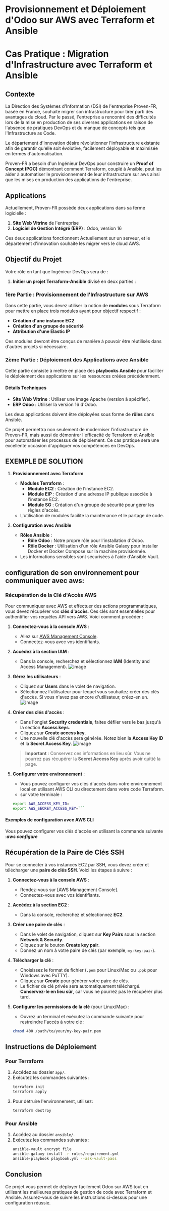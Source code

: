 # Provisionnement et Déploiement d'Odoo sur AWS avec Terraform et Ansible

# Cas Pratique : Migration d'Infrastructure avec Terraform et Ansible

## Contexte

La Direction des Systèmes d'Information (DSI) de l'entreprise Proven-FR, basée en France, souhaite migrer son infrastructure pour tirer parti des avantages du cloud. Par le passé, l'entreprise a rencontré des difficultés lors de la mise en production de ses diverses applications en raison de l'absence de pratiques DevOps et du manque de concepts tels que l'Infrastructure as Code.

Le département d'innovation désire révolutionner l'infrastructure existante afin de garantir qu'elle soit évolutive, facilement déployable et maximisée en termes d'automatisation. 

Proven-FR a besoin d'un Ingénieur DevOps pour construire un **Proof of Concept (POC)** démontrant comment Terraform, couplé à Ansible, peut les aider à automatiser le provisionnement de leur infrastructure sur aws ainsi que les mises en production des applications de l'entreprise.

## Applications

Actuellement, Proven-FR possède deux applications dans sa ferme logicielle :
1. **Site Web Vitrine** de l'entreprise
2. **Logiciel de Gestion Intégré (ERP)** : Odoo, version 16

Ces deux applications fonctionnent Actuellement sur un serveur, et le département d'innovation souhaite les migrer vers le cloud AWS.

## Objectif du Projet

Votre rôle en tant que Ingénieur DevOps sera de :
1. **Initier un projet Terraform-Ansible** divisé en deux parties :

### 1ère Partie : Provisionnement de l'Infrastructure sur AWS

Dans cette partie, vous devez utiliser la notion de **modules** sous Terraform pour mettre en place trois modules ayant pour objectif respectif :
- **Création d'une instance EC2**
- **Création d'un groupe de sécurité**
- **Attribution d'une Elastic IP**

Ces modules devront être conçus de manière à pouvoir être réutilisés dans d'autres projets si nécessaire.

### 2ème Partie : Déploiement des Applications avec Ansible

Cette partie consiste à mettre en place des **playbooks Ansible** pour faciliter le déploiement des applications sur les ressources créées précédemment.

#### Détails Techniques

- **Site Web Vitrine** : Utiliser une image Apache (version à spécifier).
- **ERP Odoo** : Utiliser la version 16 d'Odoo.

Les deux applications doivent être déployées sous forme de **rôles** dans Ansible.


Ce projet permettra non seulement de moderniser l'infrastructure de Proven-FR, mais aussi de démontrer l'efficacité de Terraform et Ansible pour automatiser les processus de déploiement. Ce cas pratique sera une excellente occasion d'appliquer vos compétences en DevOps.
## EXEMPLE DE SOLUTION

1. **Provisionnement avec Terraform**
    - **Modules Terraform** :
        - **Module EC2** : Création de l'instance EC2.
        - **Module EIP** : Création d'une adresse IP publique associée à l'instance EC2.
        - **Module SG** : Création d'un groupe de sécurité pour gérer les règles d'accès.
    - L'utilisation de modules facilite la maintenance et le partage de code.

2. **Configuration avec Ansible**
    - **Rôles Ansible** :
        - **Rôle Odoo** : Notre propre rôle pour l'installation d'Odoo.
        - **Rôle Docker** : Utilisation d'un rôle Ansible Galaxy pour installer Docker et Docker Compose sur la machine provisionnée.
    - Les informations sensibles sont sécurisées à l'aide d'Ansible Vault.

## configuration de son environnement pour communiquer avec aws:
### Récupération de la Clé d'Accès AWS

Pour communiquer avec AWS et effectuer des actions programmatiques, vous devez récupérer vos **clés d'accès**. Ces clés sont essentielles pour authentifier vos requêtes API vers AWS. Voici comment procéder :

1. **Connectez-vous à la console AWS** :
   - Allez sur [AWS Management Console](https://aws.amazon.com/console/).
   - Connectez-vous avec vos identifiants.

2. **Accédez à la section IAM** :
   - Dans la console, recherchez et sélectionnez **IAM** (Identity and Access Management).
    ![image](https://github.com/user-attachments/assets/48c65c02-3854-4e5e-90fe-fd641ba6d133)

3. **Gérez les utilisateurs** :
   - Cliquez sur **Users** dans le volet de navigation.
   - Sélectionnez l'utilisateur pour lequel vous souhaitez créer des clés d'accès. Si vous n'avez pas encore d'utilisateur, créez-en un.
      ![image](https://github.com/user-attachments/assets/b2670833-e95a-4d8f-a317-773425bd411c)

4. **Créer des clés d'accès** :
   - Dans l'onglet **Security credentials**, faites défiler vers le bas jusqu'à la section **Access keys**.
   - Cliquez sur **Create access key**.
   - Une nouvelle clé d'accès sera générée. Notez bien la **Access Key ID** et la **Secret Access Key**. 
  ![image](https://github.com/user-attachments/assets/7b502b0d-bd2e-4227-af26-b7ecbc335e60)


   > **Important** : Conservez ces informations en lieu sûr. Vous ne pourrez pas récupérer la **Secret Access Key** après avoir quitté la page.

5. **Configurer votre environnement** :
   - Vous pouvez configurer vos clés d'accès dans votre environnement local en utilisant AWS CLI ou directement dans votre code Terraform.
   - sur votre terminale :
   ```bash
   export AWS_ACCESS_KEY_ID=
   export AWS_SECRET_ACCESS_KEY=```

#### Exemples de configuration avec AWS CLI

Vous pouvez configurer vos clés d'accès en utilisant la commande suivante :***aws configure***


## Récupération de la Paire de Clés SSH

Pour se connecter à vos instances EC2 par SSH, vous devez créer et télécharger une **paire de clés SSH**. Voici les étapes à suivre :

1. **Connectez-vous à la console AWS** :
   - Rendez-vous sur [AWS Management Console].
   - Connectez-vous avec vos identifiants.

2. **Accédez à la section EC2** :
   - Dans la console, recherchez et sélectionnez **EC2**.

3. **Créer une paire de clés** :
   - Dans le volet de navigation, cliquez sur **Key Pairs** sous la section **Network & Security**.
   - Cliquez sur le bouton **Create key pair**.
   - Donnez un nom à votre paire de clés (par exemple, `my-key-pair`).

4. **Télécharger la clé** :
   - Choisissez le format de fichier (`.pem` pour Linux/Mac ou `.ppk` pour Windows avec PuTTY).
   - Cliquez sur **Create** pour générer votre paire de clés.
   - Le fichier de clé privée sera automatiquement téléchargé. **Conservez-le en lieu sûr**, car vous ne pourrez pas le récupérer plus tard.

5. **Configurer les permissions de la clé** (pour Linux/Mac) :
   - Ouvrez un terminal et exécutez la commande suivante pour restreindre l'accès à votre clé :
   ```bash
   chmod 400 /path/to/your/my-key-pair.pem
   
## Instructions de Déploiement

### Pour Terraform

1. Accédez au dossier `app/`.
2. Exécutez les commandes suivantes :
   ```bash
   terraform init
   terraform apply
3. Pour détruire l'environnement, utilisez:
    ```bash
   terraform destroy
   
### Pour Ansible
1. Accédez au dossier `ansible/`.
2. Exécutez les commandes suivantes :
   ```bash
   ansible-vault encrypt file
   ansible-galaxy install -r roles/requirement.yml
   ansible-playbook playbook.yml --ask-vault-pass

## Conclusion
Ce projet vous permet de déployer facilement Odoo sur AWS tout en utilisant les meilleures pratiques de gestion de code avec Terraform et Ansible. Assurez-vous de suivre les instructions ci-dessus pour une configuration réussie.
